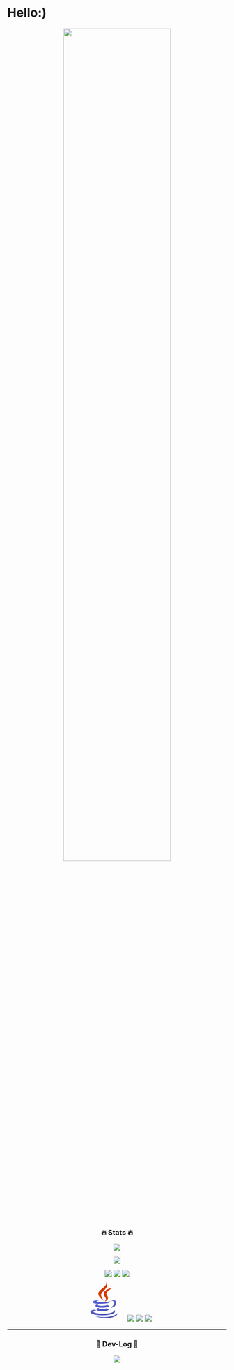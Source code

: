 # Hello:)

<div align='center'>

 
<img src="https://media4.giphy.com/media/v1.Y2lkPTc5MGI3NjExMm9ydnI3aDlvMDhsaWRycG16MXhmOXhhbjdkdjcwcGZ3M2JnbjFpYyZlcD12MV9pbnRlcm5hbF9naWZfYnlfaWQmY3Q9Zw/uV6wFDdoZaQDf0xuwj/giphy.gif" alt="" width="70%">

<h3 align="center">🔥 Stats 🔥</h3>
<p align="center">
  <a href="https://github.com/blubincod">
    <img align="center" src="https://github-readme-stats.vercel.app/api/top-langs/?username=blubincod&hide=jupyter%20notebook,css&layout=compact&show_icons=true&show_owner=blubincod&hide_title=true&theme=gotham" />
  </a>
</p>
 
<p align="center">
  <a href="https://github.com/blubincod">
    <img align="center" src="https://github-readme-stats.vercel.app/api?username=blubincod&hide=total%20issues,total%20prs&hide_title=true&show_icons=trueinclude_all_commits=true&theme=gotham" />
  </a>
</p>

<img src="https://img.shields.io/badge/React-185b74?style=flat-round&logo=React&logoColor=A8B9CC"/>

<img src="https://img.shields.io/badge/Typescript-FCC624?style=flat-round&logo=Typescript&logoColor=black"/>

<img src="https://img.shields.io/badge/Typescript-FCC624?style=flat-round&logo=Typescript&logoColor=black"/>

<br>

<svg xmlns="http://www.w3.org/2000/svg" x="0px" y="0px" width="100" height="100" viewBox="0 0 48 48">
<path fill="#d43a02" d="M23.65,24.898c-0.998-1.609-1.722-2.943-2.725-5.455C19.229,15.2,31.24,11.366,26.37,3.999	c2.111,5.089-7.577,8.235-8.477,12.473C17.07,20.37,23.645,24.898,23.65,24.898z"></path><path fill="#d43a02" d="M23.878,17.27c-0.192,2.516,2.229,3.857,2.299,5.695c0.056,1.496-1.447,2.743-1.447,2.743	s2.728-0.536,3.579-2.818c0.945-2.534-1.834-4.269-1.548-6.298c0.267-1.938,6.031-5.543,6.031-5.543S24.311,11.611,23.878,17.27z"></path><linearGradient id="P9ujQJgz7XN9Qbny9S64Ha_Pd2x9GWu9ovX_gr1" x1="22.677" x2="30.737" y1="21.174" y2="43.318" gradientUnits="userSpaceOnUse"><stop offset="0" stop-color="#5c65d6"></stop><stop offset=".999" stop-color="#464eb0"></stop></linearGradient><path fill="url(#P9ujQJgz7XN9Qbny9S64Ha_Pd2x9GWu9ovX_gr1)" d="M32.084,25.055c1.754-0.394,3.233,0.723,3.233,2.01c0,2.901-4.021,5.643-4.021,5.643 s6.225-0.742,6.225-5.505C37.521,24.053,34.464,23.266,32.084,25.055z M29.129,27.395c0,0,1.941-1.383,2.458-1.902 c-4.763,1.011-15.638,1.147-15.638,0.269c0-0.809,3.507-1.638,3.507-1.638s-7.773-0.112-7.773,2.181 C11.683,28.695,21.858,28.866,29.129,27.395z"></path><linearGradient id="P9ujQJgz7XN9Qbny9S64Hb_Pd2x9GWu9ovX_gr2" x1="19.498" x2="27.296" y1="22.77" y2="44.196" gradientUnits="userSpaceOnUse"><stop offset="0" stop-color="#5c65d6"></stop><stop offset=".999" stop-color="#464eb0"></stop></linearGradient><path fill="url(#P9ujQJgz7XN9Qbny9S64Hb_Pd2x9GWu9ovX_gr2)" d="M27.935,29.571 c-4.509,1.499-12.814,1.02-10.354-0.993c-1.198,0-2.974,0.963-2.974,1.889c0,1.857,8.982,3.291,15.63,0.572L27.935,29.571z"></path><linearGradient id="P9ujQJgz7XN9Qbny9S64Hc_Pd2x9GWu9ovX_gr3" x1="18.698" x2="26.59" y1="23.455" y2="45.14" gradientUnits="userSpaceOnUse"><stop offset="0" stop-color="#5c65d6"></stop><stop offset=".999" stop-color="#464eb0"></stop></linearGradient><path fill="url(#P9ujQJgz7XN9Qbny9S64Hc_Pd2x9GWu9ovX_gr3)" d="M18.686,32.739 c-1.636,0-2.695,1.054-2.695,1.822c0,2.391,9.76,2.632,13.627,0.205l-2.458-1.632C24.271,34.404,17.014,34.579,18.686,32.739z"></path><linearGradient id="P9ujQJgz7XN9Qbny9S64Hd_Pd2x9GWu9ovX_gr4" x1="18.03" x2="25.861" y1="24.198" y2="45.712" gradientUnits="userSpaceOnUse"><stop offset="0" stop-color="#5c65d6"></stop><stop offset=".999" stop-color="#464eb0"></stop></linearGradient><path fill="url(#P9ujQJgz7XN9Qbny9S64Hd_Pd2x9GWu9ovX_gr4)" d="M36.281,36.632 c0-0.936-1.055-1.377-1.433-1.588c2.228,5.373-22.317,4.956-22.317,1.784c0-0.721,1.807-1.427,3.477-1.093l-1.42-0.839 C11.26,34.374,9,35.837,9,37.017C9,42.52,36.281,42.255,36.281,36.632z"></path><linearGradient id="P9ujQJgz7XN9Qbny9S64He_Pd2x9GWu9ovX_gr5" x1="20.725" x2="28.228" y1="24.582" y2="45.197" gradientUnits="userSpaceOnUse"><stop offset="0" stop-color="#5c65d6"></stop><stop offset=".999" stop-color="#464eb0"></stop></linearGradient><path fill="url(#P9ujQJgz7XN9Qbny9S64He_Pd2x9GWu9ovX_gr5)" d="M39,38.604 c-4.146,4.095-14.659,5.587-25.231,3.057C24.341,46.164,38.95,43.628,39,38.604z"></path>
</svg>

<img src="https://img.shields.io/badge/Typescript-FCC624?style=flat-round&logo=Typescript&logoColor=black"/>
  
<img src="https://img.shields.io/badge/Java%20Script-F7DF1E?style=flat-round&logo=Java&logoColor=black"/>

<img src="https://img.shields.io/badge/Python-3776AB?style=flat-round&logo=Python&logoColor=yellow"/>

<hr>
 
### 🚀 Dev-Log 🚀
 
<a href="https://jypit.github.io/"><img src="https://img.shields.io/badge/GitBlog-32345e?style=flat-round&logo=Github&logoColor=#32345e"/>
</div>
